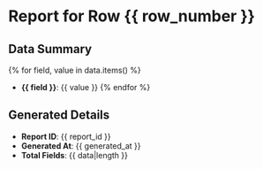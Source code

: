 # Report for Row {{ row_number }}

## Data Summary
{% for field, value in data.items() %}
- **{{ field }}**: {{ value }}
{% endfor %}

## Generated Details
- **Report ID**: {{ report_id }}
- **Generated At**: {{ generated_at }}
- **Total Fields**: {{ data|length }} 